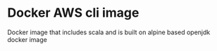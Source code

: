 # Docker AWS cli image 

Docker image that includes scala and is built on alpine based openjdk docker image
